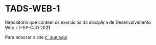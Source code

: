 # TADS-WEB-1
Repositório que contém os exercícios da disciplina de Desenvolvimento Web I.
IFSP-CJO 2021


Para acessar o site [clique aqui](https://wendiramos.github.io/tads-web-1/)
